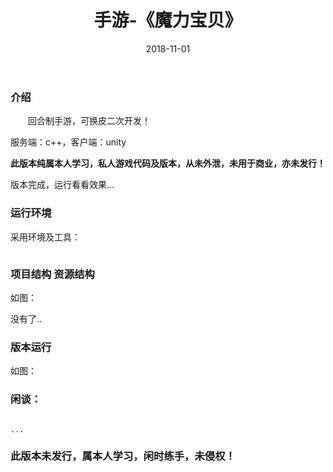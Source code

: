 ﻿---
layout: post
title:  手游-《魔力宝贝》
date: 2018-11-01
tags: 回合制 手游
---

		
### 介绍


&emsp;&emsp;回合制手游，可换皮二次开发！

服务端：c++，客户端：unity


**此版本纯属本人学习，私人游戏代码及版本，从未外泄，未用于商业，亦未发行！**


版本完成，运行看看效果...


### 运行环境

采用环境及工具：

```

``` 

### 项目结构 资源结构

如图：

没有了..

### 版本运行

如图：


### 闲谈：	

```

...

```


### 此版本未发行，属本人学习，闲时练手，未侵权！